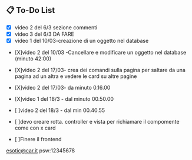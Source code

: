 ## 📋 To-Do List

- [x] video 2 del 6/3 sezione commenti 
- [x] video 3 del 6/3 DA FARE
- [x] video 1 del 10/03-creazione di un oggetto nel database

- [X]video 2 del 10/03 -Cancellare e modificare un oggetto nel database (minuto 42:00)

- [X]video 2 del 17/03- crea dei comandi sulla pagina per saltare da una pagina ad un altra e vedere le card su altre pagine
- [X]video 2 del 17/03- da minuto 0.16.00 
- [X]video 1 del 18/3 - dal minuto 00.50.00
- [ ]video 2 del 18/3 - dal min 00.40.55
- [ ]devo creare rotta. controller e vista per richiamare il compomente come con x card 
- [ ]Finere il frontend

esotic@car.it
psw:12345678